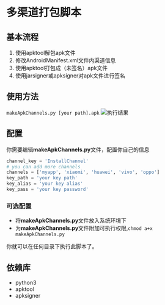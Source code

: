 # 多渠道打包脚本
## 基本流程
1. 使用apktool解包apk文件
2. 修改AndroidManifest.xml文件内渠道信息
3. 使用apktool打包成（未签名）apk文件
4. 使用jarsigner或apksigner对apk文件进行签名

## 使用方法
`makeApkChannels.py [your path].apk`
![执行结果](result.jpg)

## 配置
你需要编辑**makeApkChannels.py**文件，配置你自己的信息
``` python
channel_key = 'InstallChannel'
# you can add more channels
channels = ['myapp', 'xiaomi', 'huawei', 'vivo', 'oppo']
key_path = 'your key path'
key_alias = 'your key alias'
key_pass = 'your key password'
```
### 可选配置
- 将**makeApkChannels.py**文件放入系统环境下
- 为**makeApkChannels.py**文件附加可执行权限,`chmod a+x makeApkChannels.py`

你就可以在任何目录下执行此脚本了。

## 依赖库
- python3
- apktool
- apksigner

